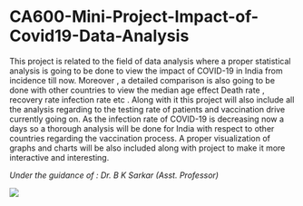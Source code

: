 # CA600-Mini-Project-Impact-of-Covid19-Data-Analysis
This project is related to the field of data analysis where a proper statistical analysis is going to be done to view the impact of COVID-19 in India from incidence till now. Moreover , a detailed comparison is also going to be done with other countries to view the median age effect Death rate , recovery rate infection rate etc . Along with it this project will also include all the analysis regarding to the testing rate of patients and vaccination drive currently going on. As the infection rate of COVID-19 is decreasing now a days so a thorough analysis will be done for India with respect to other countries regarding the vaccination process. A proper visualization of graphs and charts will be also included along with project to make it more interactive and interesting.

*Under the guidance of : Dr. B K Sarkar (Asst. Professor)*

<a href="https://github.com/Indranil-Sarmah" target="_blank"><img src="https://img.shields.io/github/followers/Indranil-Sarmah?style=social"></a>
